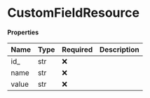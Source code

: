 # CustomFieldResource

**Properties**

| Name  | Type | Required | Description |
| :---- | :--- | :------- | :---------- |
| id\_  | str  | ❌       |             |
| name  | str  | ❌       |             |
| value | str  | ❌       |             |

<!-- This file was generated by liblab | https://liblab.com/ -->
